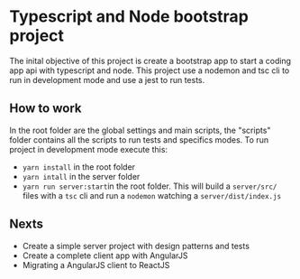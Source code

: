 # Typescript and Node bootstrap project

The inital objective of this project is create a bootstrap app to start a coding app api with typescript and node. This project use a nodemon and tsc cli to run in development mode and use a jest to run tests.

## How to work

In the root folder are the global settings and main scripts, the "scripts" folder contains all the scripts to run tests and specifics modes.
To run project in development mode execute this:
- `yarn install` in the root folder
- `yarn intall` in the server folder
- `yarn run server:start`in the root folder. This will build a `server/src/` files with a `tsc` cli and run a `nodemon` watching a `server/dist/index.js`

## Nexts
- Create a simple server project with design patterns and tests
- Create a complete client app with AngularJS
- Migrating a AngularJS client to ReactJS